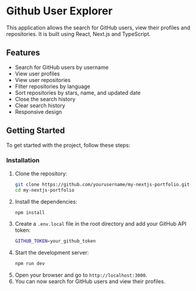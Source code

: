 # Github User Explorer

This application allows the search for GitHub users, view their profiles and repositories.
It is built using React, Next.js and TypeScript.

## Features

- Search for GitHub users by username
- View user profiles
- View user repositories
- Filter repositories by language
- Sort repositories by stars, name, and updated date
- Close the search history
- Clear search history
- Responsive design

## Getting Started

To get started with the project, follow these steps:

### Installation

1. Clone the repository:
   ```bash
   git clone https://github.com/yourusername/my-nextjs-portfolio.git
   cd my-nextjs-portfolio
   ```
2. Install the dependencies:
   ```bash
   npm install
   ```
3. Create a `.env.local` file in the root directory and add your GitHub API token:
   ```bash
   GITHUB_TOKEN=your_github_token
   ```
4. Start the development server:
   ```bash
   npm run dev
   ```
5. Open your browser and go to `http://localhost:3000`.
6. You can now search for GitHub users and view their profiles.
